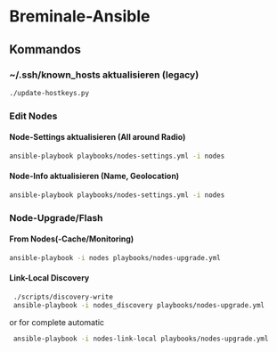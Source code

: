 Breminale-Ansible
=================

## Kommandos

### ~/.ssh/known_hosts aktualisieren (legacy)

```bash
./update-hostkeys.py
```

### Edit Nodes
#### Node-Settings aktualisieren (All around Radio)

```bash
ansible-playbook playbooks/nodes-settings.yml -i nodes
```

#### Node-Info aktualisieren (Name, Geolocation)

```bash
ansible-playbook playbooks/nodes-settings.yml -i nodes
```

### Node-Upgrade/Flash

#### From Nodes(-Cache/Monitoring)

```bash
ansible-playbook -i nodes playbooks/nodes-upgrade.yml
```

#### Link-Local Discovery

```bash
 ./scripts/discovery-write
 ansible-playbook -i nodes_discovery playbooks/nodes-upgrade.yml
```
or
for complete automatic
```bash
 ansible-playbook -i nodes-link-local playbooks/nodes-upgrade.yml
```
